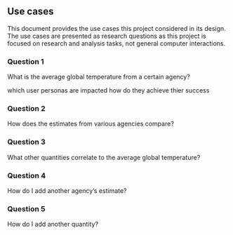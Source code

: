## Use cases 

This document provides the use cases this project considered in its design. The use cases are presented as research questions as this project is focused on research and analysis tasks, not general computer interactions. 

### Question 1
What is the average global temperature from a certain agency?

which user personas are impacted
how do they achieve thier success 

### Question 2
How does the estimates from various agencies compare?

### Question 3
What other quantities correlate to the average global temperature?

### Question 4
How do I add another agency’s estimate?

### Question 5
How do I add another quantity?
